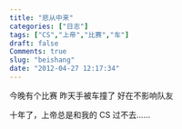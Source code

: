 ```yaml
---
title: "悲从中来"
categories: ["日志"]
tags: ["CS","上帝","比赛","车"]
draft: false
Comments: true
slug: "beishang"
date: "2012-04-27 12:17:34"
---
```


今晚有个比赛
昨天手被车撞了
好在不影响队友

十年了，上帝总是和我的 CS 过不去……


